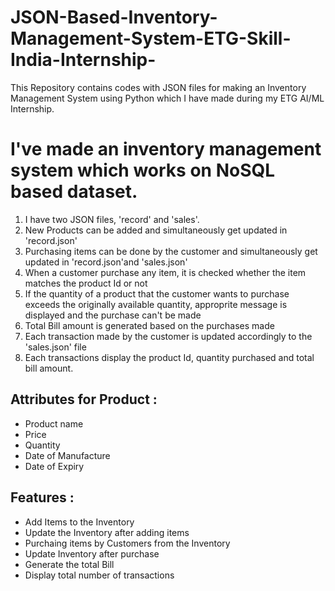 # JSON-Based-Inventory-Management-System-ETG-Skill-India-Internship-
This Repository contains codes with JSON files for making an Inventory Management System using Python which I have made during my ETG AI/ML Internship.

# I've made an inventory management system which works on NoSQL based dataset.
1. I have two JSON files, 'record' and 'sales'.
2. New Products can be added and simultaneously get updated in 'record.json'
3. Purchasing items can be done by the customer and simultaneously get updated in 'record.json'and 'sales.json'
4. When a customer purchase any item, it is checked whether the item matches the product Id or not
5. If the quantity of a product that the customer wants to purchase exceeds the originally available quantity, approprite message is displayed and the purchase can't be made
6. Total Bill amount is generated based on the purchases made
7. Each transaction made by the customer is updated accordingly to the 'sales.json' file
8. Each transactions display the product Id, quantity purchased and total bill amount.

## Attributes for Product :
* Product name
* Price
* Quantity
* Date of Manufacture
* Date of Expiry

## Features :
* Add Items to the Inventory
* Update the Inventory after adding items
* Purchaing items by Customers from the Inventory
* Update Inventory after purchase
* Generate the total Bill
* Display total number of transactions
